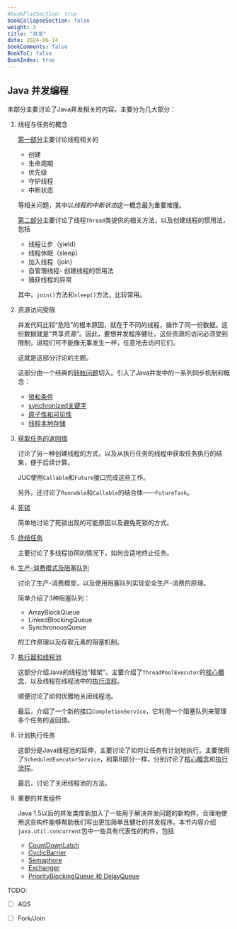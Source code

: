 ```yaml
---
#bookFlatSection: true
bookCollapseSection: false
weight: 3
title: "并发"
date: 2024-06-14
bookComments: false
BookToC: false
BookIndex: true
---
```


## Java 并发编程

本部分主要讨论了Java并发相关的内容。主要分为几大部分：

1. 线程与任务的概念

    [第一部分](./conecptes/1线程与任务_1.md)主要讨论线程相关的
      - 创建
      - 生命周期
      - 优先级
      - 守护线程
      - 中断状态

    等相关问题，其中以*线程的中断状态*这一概念最为重要难懂。

    [第二部分](./conecptes/1线程与任务_2.md)主要讨论了线程`Thread`类提供的相关方法，以及创建线程的惯用法，包括

      - 线程让步（yield）
      - 线程休眠（sleep）
      - 加入线程（join）
      - 自管理线程- 创建线程的惯用法
      - 捕获线程的异常

    其中，`join()`方法和`sleep()`方法，比较常用。

2. 资源访问受限
  
    并发代码比较“危险”的根本原因，就在于不同的线程，操作了同一份数据。这份数据就是“共享资源”。因此，要想并发程序健壮，这份资源的访问必须受到限制，进程们可不能像无事发生一样，任意地去访问它们。

    这就是这部分讨论的主题。

    这部分由一个经典的[转帐问题](./conecptes/2资源访问受限_1.md)切入。引入了Java并发中的一系列同步机制和概念：

    - [锁和条件](./conecptes/2资源访问受限_2_锁和条件.md)
    - [synchronized关键字](./conecptes/2资源访问受限_3_synchronized.md)
    - [原子性和可见性](./conecptes/2资源访问受限_4_原子性与原子类.md)
    - [线程本地存储](./conecptes/2资源访问受限_5_线程本地存储.md)

3. [获取任务的返回值](./conecptes/3获取任务的返回值.md)

    讨论了另一种创建线程的方式。以及从执行任务的线程中获取任务执行的结果，便于后续计算。

    JUC使用`Callable`和`Future`接口完成这些工作。

    另外，还讨论了`Runnable`和`Callable`的结合体——`FutureTask`。

4. [死锁](./conecptes/4死锁.md)

    简单地讨论了死锁出现的可能原因以及避免死锁的方式。

5. [终结任务](./conecptes/5终结任务.md)

    主要讨论了多线程协同的情况下，如何合适地终止任务。

6. [生产-消费模式及阻塞队列](./conecptes/6生产者-消费者与阻塞队列.md)

    讨论了生产-消费模型，以及使用阻塞队列实现安全生产-消费的原理。

    简单介绍了3种阻塞队列：

      - ArrayBlockQueue
      - LinkedBlockingQueue
      - SynchronousQueue

    的工作原理以及存取元素的阻塞机制。

7. [执行器和线程池](./pools/7_1_Executors_and_ExecutorService.md)

    这部分介绍Java的线程池“框架”。主要介绍了`ThreadPoolExecutor`的[核心概念](./pools/7_2_ThreadPoolExecutor1.md)，以及线程在线程池中的[执行流程](./pools/7_3_ThreadPoolExecutor2.md)。

    顺便讨论了如何优雅地关闭线程池。

    最后，介绍了一个新的接口`CompletionService`，它利用一个阻塞队列来管理多个任务的返回值。

8. 计划执行任务

    这部分是Java线程池的延伸，主要讨论了如何让任务有计划地执行。主要使用了`ScheduledExecutorService`，和第8部分一样，分别讨论了[核心概念](./pools/8_1_ScheduledExecutorService1.md)和[执行流程](./pools/8_2_ScheduledExecutorService2.md)。

    最后，讨论了关闭线程池的方法。

9. 重要的并发组件

    Java 1.5以后的并发类库新加入了一些用于解决并发问题的新构件，合理地使用这些构件能够帮助我们写出更加简单且健壮的并发程序。本节内容介绍`java.util.concurrent`包中一些具有代表性的构件，包括

    - [CountDownLatch](./components/9_1_countdownlatch.md)
    - [CyclicBarrier](./components/9_2_cyclicbarrier.md)
    - [Semaphore](./components/9_3_semaphore.md)
    - [Exchanger](./components/9_4_exchanger.md)
    - [PriorityBlockingQueue 和 DelayQueue](./components/9_5_priorityblockqueue_delayqueue.md)

TODO:

- [ ] AQS
- [ ] Fork/Join

